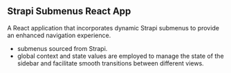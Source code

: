 ## Strapi Submenus React App

A React application that incorporates dynamic Strapi submenus to provide an enhanced navigation experience.

- submenus sourced from Strapi.
- global context and state values are employed to manage the state of the sidebar and facilitate smooth transitions between different views.
